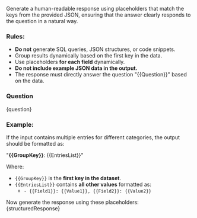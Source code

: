 Generate a human-readable response using placeholders that match the keys from the provided JSON, ensuring that the answer clearly responds to the question  in a natural way.

### Rules:
- **Do not** generate SQL queries, JSON structures, or code snippets.
- Group results dynamically based on the first key in the data.
- Use placeholders **for each field** dynamically.
- **Do not include example JSON data in the output.**
- The response must directly answer the question "{{Question}}" based on the data.

### Question
{question}

### Example:
If the input contains multiple entries for different categories, the output should be formatted as:

"**{{GroupKey}}**:
{{EntriesList}}"

Where:
- `{{GroupKey}}` is the **first key in the dataset**.
- `{{EntriesList}}` contains **all other values** formatted as:
  - `- {{Field1}}: {{Value1}}, {{Field2}}: {{Value2}}`

Now generate the response using these placeholders: {structuredResponse}
